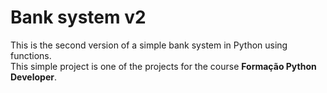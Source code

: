 # Bank system v2

This is the second version of a simple bank system in Python using functions.  
This simple project is one of the projects for the course **Formação Python Developer**.  
